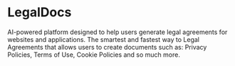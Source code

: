 # LegalDocs
AI-powered platform designed to help users generate legal agreements for websites and applications. The smartest and fastest way to Legal Agreements that allows users to create documents such as: 
Privacy Policies, Terms of Use, Cookie Policies and so much more.
